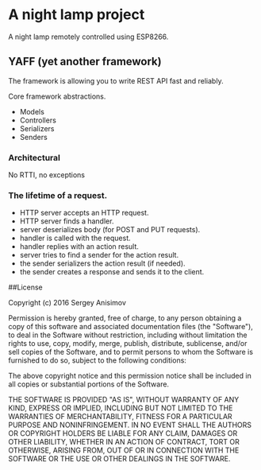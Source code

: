 # A night lamp project

A night lamp remotely controlled using ESP8266.

## YAFF (yet another framework)

The framework is allowing you to write REST API fast and reliably.

Core framework abstractions.
* Models
* Controllers
* Serializers
* Senders

### Architectural
No RTTI, no exceptions

### The lifetime of a request.
* HTTP server accepts an HTTP request.
* HTTP server finds a handler.
* server deserializes body (for POST and PUT requests).
* handler is called with the request.
* handler replies with an action result.
* server tries to find a sender for the action result.
* the sender serializers the action result (if needed).
* the sender creates a response and sends it to the client.

##License

Copyright (c) 2016 Sergey Anisimov

Permission is hereby granted, free of charge, to any person obtaining a copy
of this software and associated documentation files (the "Software"), to deal
in the Software without restriction, including without limitation the rights
to use, copy, modify, merge, publish, distribute, sublicense, and/or sell
copies of the Software, and to permit persons to whom the Software is
furnished to do so, subject to the following conditions:

The above copyright notice and this permission notice shall be included in
all copies or substantial portions of the Software.

THE SOFTWARE IS PROVIDED "AS IS", WITHOUT WARRANTY OF ANY KIND, EXPRESS OR
IMPLIED, INCLUDING BUT NOT LIMITED TO THE WARRANTIES OF MERCHANTABILITY,
FITNESS FOR A PARTICULAR PURPOSE AND NONINFRINGEMENT. IN NO EVENT SHALL THE
AUTHORS OR COPYRIGHT HOLDERS BE LIABLE FOR ANY CLAIM, DAMAGES OR OTHER
LIABILITY, WHETHER IN AN ACTION OF CONTRACT, TORT OR OTHERWISE, ARISING FROM,
OUT OF OR IN CONNECTION WITH THE SOFTWARE OR THE USE OR OTHER DEALINGS IN
THE SOFTWARE.
